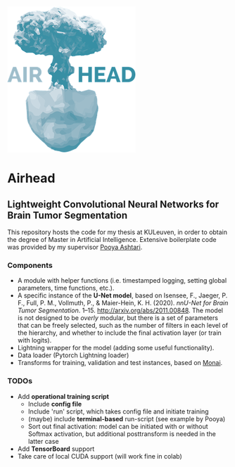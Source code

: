 ![](docs/airhead_logo.png)

# Airhead 
  
## Lightweight Convolutional Neural Networks for Brain Tumor Segmentation  

This repository hosts the code for my thesis at KULeuven, in order to obtain the degree of Master in Artificial Intelligence. Extensive boilerplate code was provided by my supervisor [Pooya Ashtari](https://www.kuleuven.be/wieiswie/nl/person/00129604).

### Components

* A module with helper functions (i.e. timestamped logging, setting global parameters, time functions, etc.).
* A specific instance of the **U-Net model**, based on Isensee, F., Jaeger, P. F., Full, P. M., Vollmuth, P., & Maier-Hein, K. H. (2020). _nnU-Net for Brain Tumor Segmentation_. 1–15. http://arxiv.org/abs/2011.00848. The model is not designed to be *overly* modular, but there is a set of parameters that can be freely selected, such as the number of filters in each level of the hierarchy, and whether to include the final activation layer (or train with logits).
* Lightning wrapper for the model (adding some useful functionality).
* Data loader (Pytorch Lightning loader)
* Transforms for training, validation and test instances, based on [Monai](https://monai.io/).


### TODOs  
  
* Add **operational training script**  
	 * Include **config file**  
  * Include 'run' script, which takes config file and initiate training  
  * (maybe) include **terminal-based** run-script (see example by Pooya)  
  * Sort out final activation: model can be initiated with or without Softmax activation, but additional posttransform is needed in the latter case  
* Add **TensorBoard** support  
* Take care of local CUDA support (will work fine in colab)
